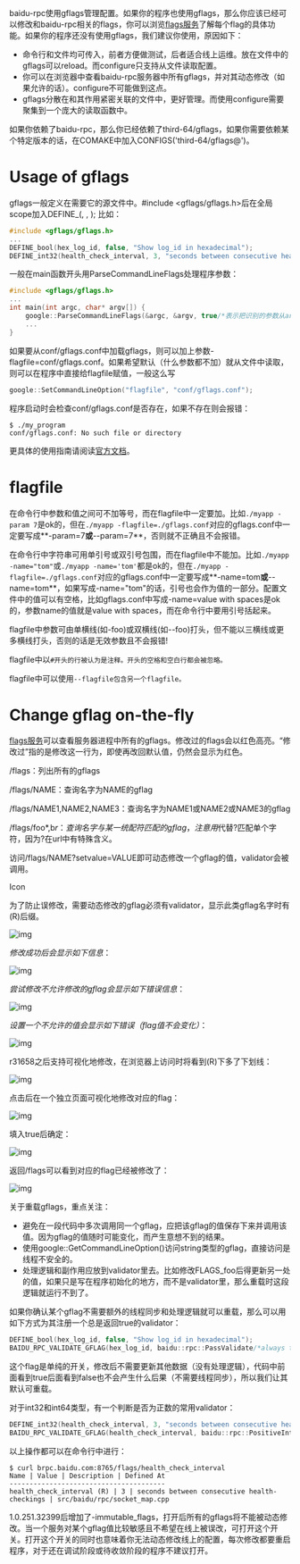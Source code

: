 baidu-rpc使用gflags管理配置。如果你的程序也使用gflags，那么你应该已经可以修改和baidu-rpc相关的flags，你可以浏览[flags服务](http://brpc.baidu.com:8765/flags)了解每个flag的具体功能。如果你的程序还没有使用gflags，我们建议你使用，原因如下：

- 命令行和文件均可传入，前者方便做测试，后者适合线上运维。放在文件中的gflags可以reload。而configure只支持从文件读取配置。
- 你可以在浏览器中查看baidu-rpc服务器中所有gflags，并对其动态修改（如果允许的话）。configure不可能做到这点。
- gflags分散在和其作用紧密关联的文件中，更好管理。而使用configure需要聚集到一个庞大的读取函数中。

如果你依赖了baidu-rpc，那么你已经依赖了third-64/gflags，如果你需要依赖某个特定版本的话，在COMAKE中加入CONFIGS('third-64/gflags@<specific-version>')。

# Usage of gflags

gflags一般定义在需要它的源文件中。#include <gflags/gflags.h>后在全局scope加入DEFINE_*<type>*(*<name>*, *<default-value>*, *<description>*); 比如：

```c++
#include <gflags/gflags.h>
...
DEFINE_bool(hex_log_id, false, "Show log_id in hexadecimal");
DEFINE_int32(health_check_interval, 3, "seconds between consecutive health-checkings");
```

一般在main函数开头用ParseCommandLineFlags处理程序参数：

```c++
#include <gflags/gflags.h>
...
int main(int argc, char* argv[]) {
    google::ParseCommandLineFlags(&argc, &argv, true/*表示把识别的参数从argc/argv中删除*/);
    ...
}
```

如果要从conf/gflags.conf中加载gflags，则可以加上参数-flagfile=conf/gflags.conf。如果希望默认（什么参数都不加）就从文件中读取，则可以在程序中直接给flagfile赋值，一般这么写

```c++
google::SetCommandLineOption("flagfile", "conf/gflags.conf");
```

程序启动时会检查conf/gflags.conf是否存在，如果不存在则会报错：

```
$ ./my_program
conf/gflags.conf: No such file or directory
```

更具体的使用指南请阅读[官方文档](http://gflags.github.io/gflags/)。

# flagfile

在命令行中参数和值之间可不加等号，而在flagfile中一定要加。比如`./myapp -param 7`是ok的，但在`./myapp -flagfile=./gflags.conf`对应的gflags.conf中一定要写成**-param=7**或**--param=7**，否则就不正确且不会报错。

在命令行中字符串可用单引号或双引号包围，而在flagfile中不能加。比如`./myapp -name="tom"`或`./myapp -name='tom'`都是ok的，但在`./myapp -flagfile=./gflags.conf`对应的gflags.conf中一定要写成**-name=tom**或**--name=tom**，如果写成-name="tom"的话，引号也会作为值的一部分。配置文件中的值可以有空格，比如gflags.conf中写成-name=value with spaces是ok的，参数name的值就是value with spaces，而在命令行中要用引号括起来。

flagfile中参数可由单横线(如-foo)或双横线(如--foo)打头，但不能以三横线或更多横线打头，否则的话是无效参数且不会报错!

flagfile中以`#开头的行被认为是注释。开头的空格和空白行都会被忽略。`

flagfile中可以使用`--flagfile包含另一个flagfile。`

# Change gflag on-the-fly

[flags服务](http://brpc.baidu.com:8765/flags)可以查看服务器进程中所有的gflags。修改过的flags会以红色高亮。“修改过”指的是修改这一行为，即使再改回默认值，仍然会显示为红色。

/flags：列出所有的gflags

/flags/NAME：查询名字为NAME的gflag

/flags/NAME1,NAME2,NAME3：查询名字为NAME1或NAME2或NAME3的gflag

/flags/foo*,b$r：查询名字与某一统配符匹配的gflag，注意用$代替?匹配单个字符，因为?在url中有特殊含义。

访问/flags/NAME?setvalue=VALUE即可动态修改一个gflag的值，validator会被调用。

Icon

为了防止误修改，需要动态修改的gflag必须有validator，显示此类gflag名字时有(R)后缀。

![img](http://wiki.baidu.com/download/thumbnails/71337189/image2015-9-21%2021%3A49%3A48.png?version=1&modificationDate=1442843389000&api=v2)

*修改成功后会显示如下信息*：

![img](http://wiki.baidu.com/download/attachments/37774685/image2015-2-22%2012%3A30%3A54.png?version=1&modificationDate=1424579454000&api=v2)

*尝试修改不允许修改的gflag会显示如下错误信息*：

![img](http://wiki.baidu.com/download/attachments/37774685/image2015-2-22%2012%3A30%3A1.png?version=1&modificationDate=1424579401000&api=v2)

*设置一个不允许的值会显示如下错误（flag值不会变化）*：

![img](http://wiki.baidu.com/download/attachments/37774685/image2015-2-22%2012%3A35%3A9.png?version=1&modificationDate=1424579709000&api=v2)

 

r31658之后支持可视化地修改，在浏览器上访问时将看到(R)下多了下划线：

![img](http://wiki.baidu.com/download/attachments/71337189/image2015-12-24%2022%3A55%3A29.png?version=1&modificationDate=1450968931000&api=v2)

点击后在一个独立页面可视化地修改对应的flag：

![img](http://wiki.baidu.com/download/attachments/71337189/image2015-12-24%2022%3A56%3A3.png?version=1&modificationDate=1450968965000&api=v2)

填入true后确定：

![img](http://wiki.baidu.com/download/attachments/71337189/image2015-12-24%2022%3A57%3A13.png?version=1&modificationDate=1450969035000&api=v2)

返回/flags可以看到对应的flag已经被修改了：

![img](http://wiki.baidu.com/download/attachments/71337189/image2015-12-24%2022%3A57%3A57.png?version=1&modificationDate=1450969079000&api=v2)

 

关于重载gflags，重点关注：

- 避免在一段代码中多次调用同一个gflag，应把该gflag的值保存下来并调用该值。因为gflag的值随时可能变化，而产生意想不到的结果。
- 使用google::GetCommandLineOption()访问string类型的gflag，直接访问是线程不安全的。
- 处理逻辑和副作用应放到validator里去。比如修改FLAGS_foo后得更新另一处的值，如果只是写在程序初始化的地方，而不是validator里，那么重载时这段逻辑就运行不到了。

如果你确认某个gflag不需要额外的线程同步和处理逻辑就可以重载，那么可以用如下方式为其注册一个总是返回true的validator：

```c++
DEFINE_bool(hex_log_id, false, "Show log_id in hexadecimal");
BAIDU_RPC_VALIDATE_GFLAG(hex_log_id, baidu::rpc::PassValidate/*always true*/);
```

这个flag是单纯的开关，修改后不需要更新其他数据（没有处理逻辑），代码中前面看到true后面看到false也不会产生什么后果（不需要线程同步），所以我们让其默认可重载。

对于int32和int64类型，有一个判断是否为正数的常用validator：

```c++
DEFINE_int32(health_check_interval, 3, "seconds between consecutive health-checkings");
BAIDU_RPC_VALIDATE_GFLAG(health_check_interval, baidu::rpc::PositiveInteger);
```

以上操作都可以在命令行中进行：

```shell
$ curl brpc.baidu.com:8765/flags/health_check_interval
Name | Value | Description | Defined At
---------------------------------------
health_check_interval (R) | 3 | seconds between consecutive health-checkings | src/baidu/rpc/socket_map.cpp
```

1.0.251.32399后增加了-immutable_flags，打开后所有的gflags将不能被动态修改。当一个服务对某个gflag值比较敏感且不希望在线上被误改，可打开这个开关。打开这个开关的同时也意味着你无法动态修改线上的配置，每次修改都要重启程序，对于还在调试阶段或待收敛阶段的程序不建议打开。